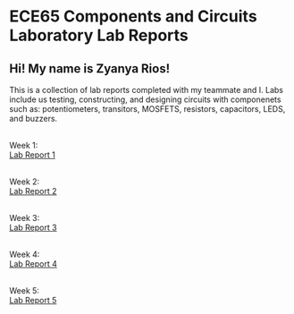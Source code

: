 # ECE65 Components and Circuits Laboratory Lab Reports 
## Hi! My name is Zyanya Rios!

This is a collection of lab reports completed with my teammate and I. Labs include us testing, constructing, and designing circuits with componenets such as: potentiometers, transitors, MOSFETS, resistors, capacitors, LEDS, and buzzers.


<br>Week 1:<br>
[Lab Report 1](https://github.com/ZyanyaRios/ece65-lab-reports/blob/main/ECE%2065%20Lab%20Report%201%20(3).pdf)

<br>Week 2:<br>
[Lab Report 2](https://github.com/ZyanyaRios/ece65-lab-reports/blob/main/ECE%2065%20Lab%20Report%201%20(3).pdf)

<br>Week 3:<br>
[Lab Report 3](https://github.com/ZyanyaRios/ece65-lab-reports/blob/main/ECE%2065%20Lab%20Report%203.pdf)

<br>Week 4:<br>
[Lab Report 4](https://github.com/ZyanyaRios/ece65-lab-reports/blob/main/ECE%2065%20Lab%20Report%204%20(2).pdf)

<br>Week 5:<br>
[Lab Report 5](https://github.com/ZyanyaRios/ece65-lab-reports/blob/main/ECE%2065%20Lab%20Report%205%20(3).pdf)
